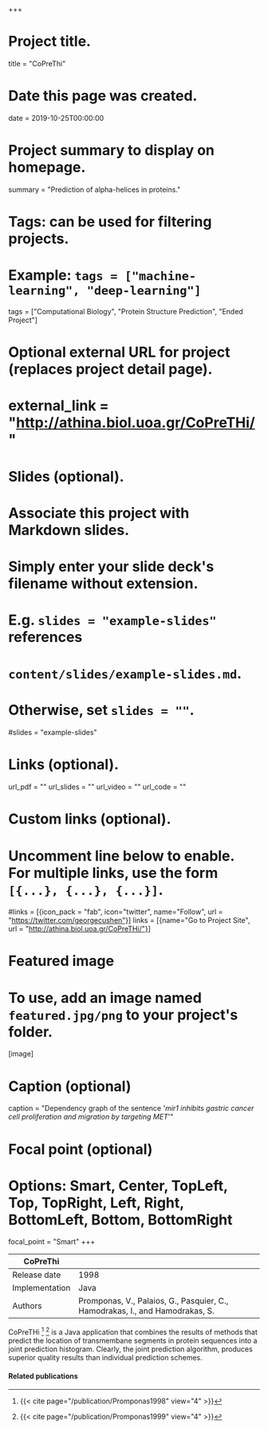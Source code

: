 +++
# Project title.
title = "CoPreThi"

# Date this page was created.
date = 2019-10-25T00:00:00

# Project summary to display on homepage.
summary = "Prediction of alpha-helices in proteins."

# Tags: can be used for filtering projects.
# Example: `tags = ["machine-learning", "deep-learning"]`
tags = ["Computational Biology", "Protein Structure Prediction", "Ended Project"]

# Optional external URL for project (replaces project detail page).
# external_link = "http://athina.biol.uoa.gr/CoPreTHi/"

# Slides (optional).
#   Associate this project with Markdown slides.
#   Simply enter your slide deck's filename without extension.
#   E.g. `slides = "example-slides"` references 
#   `content/slides/example-slides.md`.
#   Otherwise, set `slides = ""`.
#slides = "example-slides"

# Links (optional).
url_pdf = ""
url_slides = ""
url_video = ""
url_code = ""

# Custom links (optional).
#   Uncomment line below to enable. For multiple links, use the form `[{...}, {...}, {...}]`.
#links = [{icon_pack = "fab", icon="twitter", name="Follow", url = "https://twitter.com/georgecushen"}]
links = [{name="Go to Project Site", url = "http://athina.biol.uoa.gr/CoPreTHi/"}]

# Featured image
# To use, add an image named `featured.jpg/png` to your project's folder. 
[image]
  # Caption (optional)
  caption = "Dependency graph of the sentence '*mir1 inhibits gastric cancer cell proliferation and migration by targeting MET*'"
  
  # Focal point (optional)
  # Options: Smart, Center, TopLeft, Top, TopRight, Left, Right, BottomLeft, Bottom, BottomRight
  focal_point = "Smart"
+++

| CoPreThi       |                                                                              |
| -------------- | ---------------------------------------------------------------------------- |
| Release date   | 1998                                                                         |
| Implementation | Java                                                                         |
| Authors        | Promponas, V., Palaios, G., Pasquier, C., Hamodrakas, I., and Hamodrakas, S. |

CoPreTHi [^Promponas1998] [^Promponas1999] is a Java application that combines the results of methods that
predict the location of transmembane segments in protein sequences into
a joint prediction histogram. Clearly, the joint prediction algorithm,
produces superior quality results than individual prediction schemes.

#### Related publications
[^Promponas1998]: {{< cite page="/publication/Promponas1998" view="4" >}}
[^Promponas1999]: {{< cite page="/publication/Promponas1999" view="4" >}}

